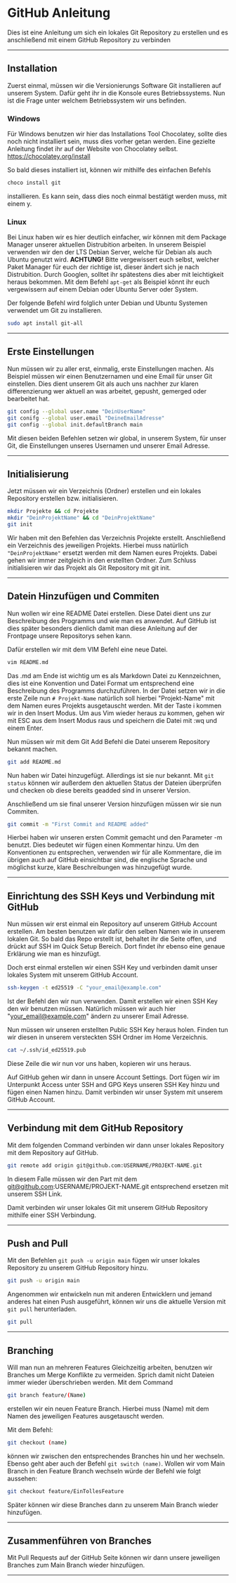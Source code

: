 # GitHub Anleitung
Dies ist eine Anleitung um sich ein lokales Git Repository zu erstellen und es anschließend mit einem GitHub Repository zu verbinden

_____

## Installation

Zuerst einmal, müssen wir die Versionierungs Software Git installieren auf unserem System. Dafür geht ihr in die Konsole eures Betriebssystems.
Nun ist die Frage unter welchem Betriebssystem wir uns befinden.


### Windows
Für Windows benutzen wir hier das Installations Tool Chocolatey, sollte dies noch nicht installiert sein, muss dies vorher getan werden. Eine gezielte Anleitung findet ihr auf der Website von Chocolatey selbst. 
https://chocolatey.org/install

So bald dieses installiert ist, können wir mithilfe des einfachen Befehls
```bash
choco install git
```
installieren. Es kann sein, dass dies noch einmal bestätigt werden muss, mit einem y.

### Linux
Bei Linux haben wir es hier deutlich einfacher, wir können mit dem Package Manager unserer aktuellen Distrubition arbeiten. In unserem Beispiel verwenden wir den der LTS Debian Server, welche für Debian als auch Ubuntu genutzt wird.
**ACHTUNG!** Bitte vergewissert euch selbst, welcher Paket Manager für euch der richtige ist, dieser ändert sich je nach Distrubition. Durch Googlen, solltet ihr spätestens dies aber mit leichtigkeit heraus bekommen. Mit dem Befehl `apt-get` als Beispiel könnt ihr euch vergewissern auf einem Debian oder Ubuntu Server oder System.

Der folgende Befehl wird folglich unter Debian und Ubuntu Systemen verwendet um Git zu installieren.
```bash
sudo apt install git-all
```
___

## Erste Einstellungen

Nun müssen wir zu aller erst, einmalig, erste Einstellungen machen. Als Beispiel müssen wir einen Benutzernamen und eine Email für unser Git einstellen. Dies dient unserem Git als auch uns nachher zur klaren differenzierung wer aktuell an was arbeitet, gepusht, gemerged oder bearbeitet hat.
```bash
git config --global user.name "DeinUserName"
git conifg --global user.email "DeineEmailAdresse"
git config --global init.defaultBranch main
```
Mit diesen beiden Befehlen setzen wir global, in unserem System, für unser Git, die Einstellungen unseres Usernamen und unserer Email Adresse.

___

## Initialisierung

Jetzt müssen wir ein Verzeichnis (Ordner) erstellen und ein lokales Repository erstellen bzw. initialisieren.
```bash
mkdir Projekte && cd Projekte
mkdir "DeinProjektName" && cd "DeinProjektName"
git init
```
Wir haben mit den Befehlen das Verzeichnis Projekte erstellt. Anschließend ein Verzeichnis des jeweiligen Projekts. Hierbei muss natürlich ```"DeinProjektName"``` ersetzt werden mit dem Namen eures Projekts. Dabei gehen wir immer zeitgleich in den erstellten Ordner.
Zum Schluss initialisieren wir das Projekt als Git Repository mit git init.
 
___

## Datein Hinzufügen und Commiten

Nun wollen wir eine README Datei erstellen. Diese Datei dient uns zur Beschreibung des Programms und wie man es anwendet. Auf GitHub ist dies später besonders dienlich damit man diese Anleitung auf der Frontpage unsere Repositorys sehen kann.

Dafür erstellen wir mit dem VIM Befehl eine neue Datei.
```bash
vim README.md
```
Das .md am Ende ist wichtig um es als Markdown Datei zu Kennzeichnen, dies ist eine Konvention und Datei Format um entsprechend eine Beschreibung des Programms durchzuführen.
In der Datei setzen wir in die erste Zeile nun ```# Projekt-Name``` natürlich soll hierbei "Projekt-Name" mit dem Namen eures Projekts ausgetauscht werden. Mit der Taste i kommen wir in den Insert Modus.
Um aus Vim wieder heraus zu kommen, gehen wir mit ESC aus dem Insert Modus raus und speichern die Datei mit :wq und einem Enter.

Nun müssen wir mit dem Git Add Befehl die Datei unserem Repository bekannt machen.
```bash
git add README.md
```
Nun haben wir Datei hinzugefügt. Allerdings ist sie nur bekannt. Mit ```git status``` können wir außerdem den aktuellen Status der Dateien überprüfen und checken ob diese bereits geadded sind in unserer Version.

Anschließend um sie final unserer Version hinzufügen müssen wir sie nun Commiten.
```bash
git commit -m "First Commit and README added"
```
Hierbei haben wir unseren ersten Commit gemacht und den Parameter -m benutzt. Dies bedeutet wir fügen einen Kommentar hinzu. Um den Konventionen zu entsprechen, verwenden wir für alle Kommentare, die im übrigen auch auf GitHub einsichtbar sind, die englische Sprache und möglichst kurze, klare Beschreibungen was hinzugefügt wurde.

___

## Einrichtung des SSH Keys und Verbindung mit GitHub

Nun müssen wir erst einmal ein Repository auf unserem GitHub Account erstellen. Am besten benutzen wir dafür den selben Namen wie in unserem lokalen Git.
So bald das Repo erstellt ist, behaltet ihr die Seite offen, und drückt auf SSH im Quick Setup Bereich. Dort findet ihr ebenso eine genaue Erklärung wie man es hinzufügt.

Doch erst einmal erstellen wir einen SSH Key und verbinden damit unser lokales System mit unserem GitHub Account.
```bash
ssh-keygen -t ed25519 -C "your_email@example.com"
```
Ist der Befehl den wir nun verwenden. Damit erstellen wir einen SSH Key den wir benutzen müssen. Natürlich müssen wir auch hier "your_email@example.com" ändern zu unserer Email Adresse.

Nun müssen wir unseren erstellten Public SSH Key heraus holen. Finden tun wir diesen in unserem versteckten SSH Ordner im Home Verzeichnis.
```bash
cat ~/.ssh/id_ed25519.pub
```
Diese Zeile die wir nun vor uns haben, kopieren wir uns heraus.

Auf GitHub gehen wir dann in unsere Account Settings. Dort fügen wir im Unterpunkt Access unter SSH and GPG Keys unseren SSH Key hinzu und fügen einen Namen hinzu. Damit verbinden wir unser System mit unserem GitHub Account.

___

## Verbindung mit dem GitHub Repository

Mit dem folgenden Command verbinden wir dann unser lokales Repository mit dem Repository auf GitHub.
```bash
git remote add origin git@github.com:USERNAME/PROJEKT-NAME.git
```
In diesem Falle müssen wir den Part mit dem git@github.com:USERNAME/PROJEKT-NAME.git entsprechend ersetzen mit unserem SSH Link.

Damit verbinden wir unser lokales Git mit unserem GitHub Repository mithilfe einer SSH Verbindung.

___

## Push and Pull

Mit den Befehlen ```git push -u origin main``` fügen wir unser lokales Repository zu unserem GitHub Repository hinzu.
```bash
git push -u origin main
```
Angenommen wir entwickeln nun mit anderen Entwicklern und jemand anderes hat einen Push ausgeführt, können wir uns die aktuelle Version mit ```git pull``` herunterladen.
```bash
git pull
```
___

## Branching

Will man nun an mehreren Features Gleichzeitig arbeiten, benutzen wir Branches um Merge Konflikte zu vermeiden. Sprich damit nicht Dateien immer wieder überschrieben werden.
Mit dem Command
```bash
git branch feature/(Name)
```
erstellen wir ein neuen Feature Branch. Hierbei muss (Name) mit dem Namen des jeweiligen Features ausgetauscht werden.

Mit dem Befehl:
```bash
git checkout (name)
```
können wir zwischen den entsprechendes Branches hin und her wechseln. Ebenso geht aber auch der Befehl ```git switch (name)```. Wollen wir vom Main Branch in den Feature Branch wechseln würde der Befehl wie folgt aussehen:
```bash
git checkout feature/EinTollesFeature
```

Später können wir diese Branches dann zu unserem Main Branch wieder hinzufügen.

___

## Zusammenführen von Branches

Mit Pull Requests auf der GitHub Seite können wir dann unsere jeweiligen Branches zum Main Branch wieder hinzufügen.

___
